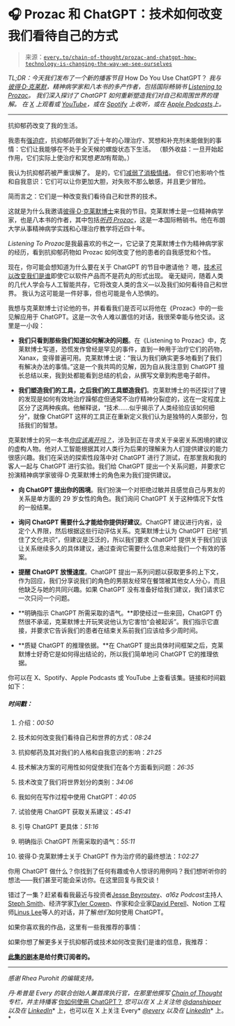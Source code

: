 <!--yml

类别：COT 专栏

日期：2024 年 05 月 08 日 11:04:15

-->

# 🎧 Prozac 和 ChatGPT：技术如何改变我们看待自己的方式

> 来源：[`every.to/chain-of-thought/prozac-and-chatgpt-how-technology-is-changing-the-way-we-see-ourselves`](https://every.to/chain-of-thought/prozac-and-chatgpt-how-technology-is-changing-the-way-we-see-ourselves)

*TL;DR：今天我们发布了一个新的播客节目* How Do You Use ChatGPT？ *我与* [*彼得·D·克莱默*](https://www.peterdkramer.com/)*，精神病学家和八本书的多产作者，包括国际畅销书* [*Listening to Prozac*](https://www.goodreads.com/book/show/789698.Listening_to_Prozac)*。 我们深入探讨了 ChatGPT 如何重新塑造我们对自己和周围世界的理解。* *在* [*X*](https://x.com/danshipper/status/1770420595072618502?s=20) *上观看或* [*YouTube*](https://youtu.be/Ou94Bmjp-dg?si=L2gyoKdcDkb2NIoS)*，或在* [*Spotify*](https://open.spotify.com/episode/2HEhKbkVtRmHg0pgrLx3pw?si=2fb0eb444b0c46a1) *上收听，或在* [*Apple Podcasts*](https://podcasts.apple.com/us/podcast/how-do-you-use-chatgpt/id1719789201?i=1000649851816)*上。*

* * *

抗抑郁药改变了我的生活。

我患有[强迫症](https://iocdf.org/about-ocd/)，抗抑郁药做到了近十年的心理治疗、冥想和补充剂未能做到的事情：它们让我能够在不处于全天候的螺旋状态下生活。 （额外收益：一旦开始起作用，它们实际上使治疗和冥想*更加*有帮助。）

我认为抗抑郁药被严重误解了。 是的，它们[减弱了消极情绪](https://web.archive.org/web/20230302210734/https://lorienpsych.com/2020/10/25/ssris/#1_What_do_SSRIs_do)。 但它们也影响个性和自我意识：它们可以让你更加大胆，对失败不那么敏感，并且更少冒险。

简而言之：它们是一种改变我们看待自己和世界的技术。

这就是为什么我邀请[彼得·D·克莱默博士](https://twitter.com/PeterDKramer)来我的节目。克莱默博士是一位精神病学家，也是八本书的作者，其中包括[*听药 Prozac*](https://www.amazon.com/Listening-Prozac-Landmark-Antidepressants-Remaking/dp/0140266712)，这是一本国际畅销书。他在布朗大学从事精神病学实践和心理治疗教学将近四十年。

*Listening To Prozac*是我最喜欢的书之一，它记录了克莱默博士作为精神病学家的经历，看到抗抑郁药物如 Prozac 如何改变了他的患者的自我感觉和个性。

现在，你可能会想知道为什么要在关于 ChatGPT 的节目中邀请他？ 嗯，[技术可以改变我们是谁](https://every.to/chain-of-thought/chatgpt-and-the-future-of-the-human-mind)即使它以软件产品而不是药丸的形式出现。 毫无疑问，随着人类的几代人学会与人工智能共存，它将改变人类的含义—以及我们如何看待自己和世界。 我认为这可能是一件好事，但也可能是令人恐惧的。

我想与克莱默博士讨论他的书，并看看我们是否可以将他在《Prozac》中的一些见解应用于 ChatGPT。这是一次令人难以置信的对话，我很荣幸能与他交谈。这里是一小段：

+   **我们只看到那些我们知道如何解决的问题**。在《Listening to Prozac》中，克莱默博士写道，恐慌发作曾经是罕见的事件，直到一种用于治疗它们的药物，Xanax，变得普遍可用。克莱默博士说：“我认为我们确实更多地看到了我们有解决办法的事情。”这是一个我共鸣的见解，因为自从我注意到 ChatGPT 擅长总结以来，我到处都能看到总结的机会，从撰写文章到构思电子邮件。

+   **我们塑造我们的工具，之后我们的工具塑造我们**。克莱默博士的书还探讨了锂的发现是如何有效地治疗躁郁症但通常不治疗精神分裂症的，这在一定程度上区分了这两种疾病。他解释说，“技术……似乎揭示了人类经验应该如何细分”，就像 ChatGPT 这样的工具正在重新定义我们认为是独特的人类部分，包括我们的智慧。

克莱默博士的另一本书[*你应该离开吗？*](https://www.amazon.com/Should-You-Leave-Psychiatrist-Autonomy/dp/0140272798)，涉及到正在寻求关于亲密关系困境的建议的虚构人物。他对人工智能根据其对人类行为后果的理解来为人们提供建议的能力很感兴趣。我们在采访的探索性段落中对 ChatGPT 进行了测试，在那里我和我的客人一起与 ChatGPT 进行实验。我们给 ChatGPT 提出一个关系问题，并要求它扮演精神病学家彼得·D·克莱默博士的角色来为我们提供建议。

+   **向 ChatGPT 提出你的困境**。我们扮演一个对拒绝过敏并且感觉自己与男友的关系是单方面的 29 岁女性的角色。我们询问 ChatGPT 关于这种情况下女性的一般结果。

+   **询问 ChatGPT 需要什么才能给你提供好建议**。ChatGPT 建议进行内省，设定个人界限，然后根据这些行动评估关系。克莱默博士认为 ChatGPT 已经“抓住了文化共识”，但建议是泛泛的，所以我们要求 ChatGPT 提供关于我们应该让关系继续多久的具体建议，通过查询它需要什么信息来给我们一个有效的答案。

+   **提醒 ChatGPT 放慢速度**。ChatGPT 提出一系列问题以获取更多的上下文，作为回应，我们分享说我们的角色的男朋友经常在餐馆被其他女人分心，而且他缺乏与她的共同兴趣。如果 ChatGPT 没有准备好给我们建议，我们请求它一次只问一个问题。

+   **明确指示 ChatGPT 所需采取的语气。**即使经过一些来回，ChatGPT 仍然很不承诺，克莱默博士开玩笑说他认为它害怕“会被起诉”。我们指示它直接，并要求它告诉我们的患者在结束关系前我们应该给多少周时间。

+   **质疑 ChatGPT 的推理依据。**在 ChatGPT 提出具体时间框架之后，克莱默博士好奇它是如何得出结论的，所以我们简单地问 ChatGPT 它的推理依据。

你可以在 X、Spotify、Apple Podcasts 或 YouTube 上查看该集。链接和时间戳如下：

##### 时间戳：

1.  介绍：*00:50*

1.  技术如何改变我们看待自己和世界的方式：*08:24*

1.  抗抑郁药及其对我们的人格和自我意识的影响：*21:25*

1.  技术解决方案的可用性如何促使我们在各个方面看到问题：*26:35*

1.  技术改变了我们将世界划分的类别：*34:06*

1.  我如何在写作过程中使用 ChatGPT：*40:05*

1.  试验使用 ChatGPT 获取关系建议：*45:41*

1.  引导 ChatGPT 更具体：*51:16*

1.  明确指示 ChatGPT 所需采取的语气：*55:11*

1.  彼得·D·克莱默博士关于 ChatGPT 作为治疗师的最终想法：*1:02:27*

你用 ChatGPT 做什么？你找到了任何有趣或令人惊讶的用例吗？我们想听听你的想法——我们甚至可能会采访你。在这里回复与我交谈！

错过了一集？赶紧看看我最近与投资者[Jesse Beyroutey](https://every.to/chain-of-thought/can-gemini-1-5-pro-beat-our-best-stock-trade)、*a16z Podcast*主持人[Steph Smith](https://every.to/chain-of-thought/how-to-find-your-next-big-idea-hiding-on-the-internet)、经济学家[Tyler Cowen](https://every.to/chain-of-thought/economist-tyler-cowen-on-how-chatgpt-is-changing-your-job)、作家和企业家[David Perell](https://every.to/chain-of-thought/how-david-perell-uses-chatgpt-to-write-for-millions)、Notion 工程师[Linus Lee](https://every.to/chain-of-thought/how-an-ai-researcher-uses-chatgpt-and-notion-ai)等人的对话，并了解*他们*如何使用 ChatGPT。

如果你喜欢我的作品，这里有一些我推荐的事情：

如果你想了解更多关于抗抑郁药或技术如何改变我们是谁的信息，我推荐：

**[此集的剧本](https://every.to/chain-of-thought/transcript-prozac-and-chatgpt-how-technology-is-changing-the-way-we-see-ourselves)是给付费订阅者的。**

* * *

*感谢 Rhea Purohit 的编辑支持。*

*丹·希普是 Every 的联合创始人兼首席执行官，在那里他撰写* [*Chain of Thought*](https://every.to/chain-of-thought) *专栏，并主持播客* [你如何使用 ChatGPT？](https://open.spotify.com/show/5qX1nRTaFsfWdmdj5JWO1G) *您可以在 X 上关注他* [*@danshipper*](https://twitter.com/danshipper) *以及在* [*LinkedIn*](https://www.linkedin.com/in/danshipper/)* 上，也可以在 X 上关注 Every* [*@every*](https://twitter.com/every) *以及在* [*LinkedIn*](https://www.linkedin.com/company/everyinc/)* 上。*
